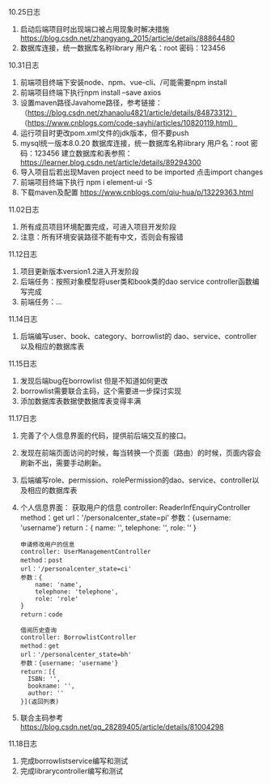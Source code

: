 10.25日志
1. 启动后端项目时出现端口被占用现象时解决措施
    https://blog.csdn.net/zhangyang_2015/article/details/88864480
2. 数据库连接，统一数据库名称library 用户名：root 密码：123456

10.31日志
1.  前端项目终端下安装node、npm、vue-cli、/可能需要npm install
2.  前端项目终端下执行npm install –save axios
3.  设置maven路径Javahome路径，参考链接：
    （https://blog.csdn.net/zhanaolu4821/article/details/84873312）
    （https://www.cnblogs.com/code-sayhi/articles/10820119.html）
4.  运行项目时更改pom.xml文件的jdk版本，但不要push
5.  mysql统一版本8.0.20
    数据库连接，统一数据库名称library 用户名：root 密码：123456
    建立数据库和表参照：https://learner.blog.csdn.net/article/details/89294300
6.  导入项目后若出现Maven project need to be imported 点击import changes
7.  前端项目终端下执行 npm i element-ui -S 
8.  下载maven及配置
        https://www.cnblogs.com/qiu-hua/p/13229363.html

11.02日志
1.  所有成员项目环境配置完成，可进入项目开发阶段
2.  注意：所有环境安装路径不能有中文，否则会有报错

11.12日志
1.  项目更新版本version1.2进入开发阶段
2.  后端任务：按照对象模型将user类和book类的dao service controller函数编写完成
3.  前端任务：...

11.14日志
1.  后端编写user、book、category、borrowlist的
    dao、service、controller以及相应的数据库表

11.15日志
1.  发现后端bug在borrowlist 但是不知道如何更改
2.  borrowlist需要联合主码，这个需要进一步探讨实现
3.  添加数据库表数据使数据库表变得丰满

11.17日志
1.  完善了个人信息界面的代码，提供前后端交互的接口。
2.  发现在前端页面访问的时候，每当转换一个页面（路由）的时候，页面内容会刷新不出，需要手动刷新。
3.  后端编写role、permission、rolePermission的dao、service、controller以及相应的数据库表
4.  个人信息界面：
        获取用户的信息
        controller: ReaderInfEnquiryController
        method：get
        url：'/personalcenter_state=pi'
        参数：{username: 'username'}
        return：{
            name: '',
            telephone: '',
            role: ''
        }

        申请修改用户的信息
        controller: UserManagementController
        method：post
        url：'/personalcenter_state=ci'
        参数：{
            name: 'name',
            telephone: 'telephone',
            role: 'role'
        }
        return：code

        借阅历史查询
        controller: BorrowlistController
        method：get
        url：'/personalcenter_state=bh'
        参数：{username: 'username'}
        return：[{
          ISBN: '',
          bookname: '',
          author: ''
        }](返回列表)
5.  联合主码参考
    https://blog.csdn.net/qq_28289405/article/details/81004298

11.18日志
1.  完成borrowlistservice编写和测试
2.  完成librarycontroller编写和测试
